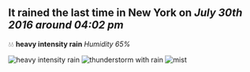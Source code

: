 ## It rained the last time in New York on *July 30th 2016 around 04:02 pm*
💧💧  **heavy intensity rain** *Humidity 65%*

![heavy intensity rain](http://openweathermap.org/img/w/10d.png) ![thunderstorm with rain](http://openweathermap.org/img/w/11d.png) ![mist](http://openweathermap.org/img/w/50d.png)
